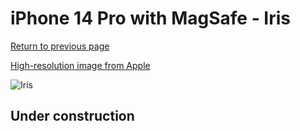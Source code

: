 # iPhone 14 Pro with MagSafe - Iris

[Return to previous page](/iphone_14)

[High-resolution image from Apple](https://store.storeimages.cdn-apple.com/8756/as-images.apple.com/is/MQUK3?wid=4500&hei=4500&fmt=png)

<div style="width: 500px"><img src="/almost_uncompressed/MQUK3.webp" alt="Iris"></div>

## Under construction

